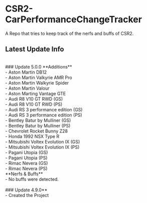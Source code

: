 # CSR2-CarPerformanceChangeTracker
A Repo that tries to keep track of the nerfs and buffs of CSR2.

## Latest Update Info
<br>
### Update 5.0.0
**Additions**<br>
- Aston Martin DB12<br>
- Aston Martin Valkyrie AMR Pro<br>
- Aston Martin Walkyrie Spider<br>
- Aston Martin Valour<br>
- Aston Marting Vantage GTE<br>
- Audi R8 V10 GT RWD (GS)<br>
- Audi R8 V10 GT RWD (PS)<br>
- Audi RS 3 performance edition (GS)<br>
- Audi RS 3 performance edition (PS)<br>
- Bentley Batur by Mulliner (GS)<br>
- Bentley Batur by Mulliner (PS)<br>
- Chevrolet Rocket Bunny Z28<br>
- Honda 1992 NSX Type R<br>
- Mitsubishi Voltex Evolution IX (GS)<br>
- Mitsubishi Voltex Evolution IX (PS)<br>
- Pagani Utopia (GS)<br>
- Pagani Utopia (PS)<br>
- Rimac Nevera (GS)<br>
- Rimac Nevera (PS)<br>
**Nerfs & Buffs**<br>
 - No buffs were detected.<br>
<br>
### Update 4.9.0**
<br>
 - Created the Project<br>